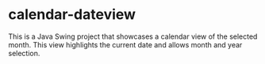 calendar-dateview
=================

This is a Java Swing project that showcases a calendar view of the selected month. This view highlights the current date and allows month and year selection.